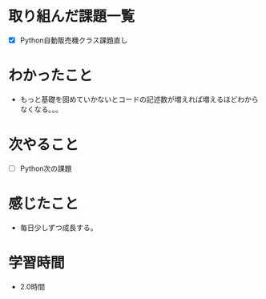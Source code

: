 # 取り組んだ課題一覧

- [x] Python自動販売機クラス課題直し

# わかったこと

- もっと基礎を固めていかないとコードの記述数が増えれば増えるほどわからなくなる。。。

# 次やること

- [ ] Python次の課題

# 感じたこと

- 毎日少しずつ成長する。

# 学習時間

- 2.0時間
